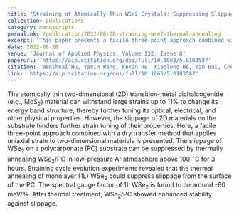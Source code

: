 ```yaml
---
title: "Straining of Atomically Thin WSe2 Crystals: Suppressing Slippage by Thermal Annealing"
collection: publications
category: manuscripts
permalink: /publication/2022-08-28-straining-wse2-thermal-annealing
excerpt: 'This paper presents a facile three-point approach combined with a dry transfer method to apply uniaxial strain to two-dimensional materials, effectively suppressing slippage of WSe2 on substrate through thermal annealing.'
date: 2022-08-28
venue: 'Journal of Applied Physics, Volume 132, Issue 8'
paperurl: 'https://aip.scitation.org/doi/full/10.1063/5.0103587'
citation: 'Wenshuai Hu, Yabin Wang, Kexin He, Xiaolong He, Yan Bai, Chenyang Liu, Nan Zhou, Haolin Wang, Peixian Li, Xiaohua Ma, Yong Xie. (2022). &quot;Straining of Atomically Thin WSe2 Crystals: Suppressing Slippage by Thermal Annealing.&quot; <i>Journal of Applied Physics</i>, 132(8).' 
link: 'https://aip.scitation.org/doi/full/10.1063/5.0103587'
---
```


The atomically thin two-dimensional (2D) transition-metal dichalcogenide (e.g., MoS$_2$) material can withstand large strains up to 11% to change its energy band structure, thereby further tuning its optical, electrical, and other physical properties. However, the slippage of 2D materials on the substrate hinders further strain tuning of their properties. Here, a facile three-point approach combined with a dry transfer method that applies uniaxial strain to two-dimensional materials is presented. The slippage of WSe$_2$ on a polycarbonate (PC) substrate can be suppressed by thermally annealing WSe$_2$/PC in low-pressure Ar atmosphere above 100 $^{\circ}$C for 3 hours. Straining cycle evolution experiments revealed that the thermal annealing of monolayer (1L) WSe$_2$ could suppress slippage from the surface of the PC. The spectral gauge factor of 1L WSe$_2$ is found to be around -60 meV/%. After thermal treatment, WSe$_2$/PC showed enhanced stability against slippage.

